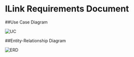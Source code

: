 # ILink Requirements Document

##Use Case Diagram

![UC](https://raw.githubusercontent.com/HermanZzz/ILinkProj/master/doc/img/UC.png?token=AHtjouisAcaRcD-9gcTBOymNJahFdhRUks5XM0pQwA%3D%3D)

##Entity-Relationship Diagram

![ERD](https://raw.githubusercontent.com/HermanZzz/ILinkProj/master/doc/img/ERD.png?token=AHtjojqoEJP0164R9-4Tj6L88-vPvdS2ks5XM0pjwA%3D%3D)
